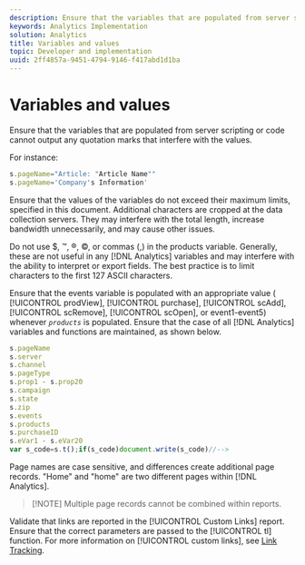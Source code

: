 ```yaml
---
description: Ensure that the variables that are populated from server scripting or code cannot output any quotation marks that interfere with the values.
keywords: Analytics Implementation
solution: Analytics
title: Variables and values
topic: Developer and implementation
uuid: 2ff4857a-9451-4794-9146-f417abd1d1ba
---
```


# Variables and values

Ensure that the variables that are populated from server scripting or code cannot output any quotation marks that interfere with the values.

 For instance:

```js
s.pageName="Article: "Article Name"" 
s.pageName='Company's Information' 

```

Ensure that the values of the variables do not exceed their maximum limits, specified in this document. Additional characters are cropped at the data collection servers. They may interfere with the total length, increase bandwidth unnecessarily, and may cause other issues.

Do not use $, ™, ®, ©, or commas (,) in the products variable. Generally, these are not useful in any [!DNL Analytics] variables and may interfere with the ability to interpret or export fields. The best practice is to limit characters to the first 127 ASCII characters.

Ensure that the events variable is populated with an appropriate value ( [!UICONTROL prodView], [!UICONTROL purchase], [!UICONTROL scAdd], [!UICONTROL scRemove], [!UICONTROL scOpen], or event1-event5) whenever *`products`* is populated. Ensure that the case of all [!DNL Analytics] variables and functions are maintained, as shown below.

```js
s.pageName 
s.server 
s.channel 
s.pageType 
s.prop1 - s.prop20 
s.campaign 
s.state 
s.zip 
s.events 
s.products 
s.purchaseID 
s.eVar1 - s.eVar20 
var s_code=s.t();if(s_code)document.write(s_code)//--> 

```

Page names are case sensitive, and differences create additional page records. "Home" and "home" are two different pages within [!DNL Analytics].

> [!NOTE] Multiple page records cannot be combined within reports.

Validate that links are reported in the [!UICONTROL Custom Links] report. Ensure that the correct parameters are passed to the [!UICONTROL tl] function. For more information on [!UICONTROL custom links], see [Link Tracking](/help/implement/js-implementation/function-tl.md).
